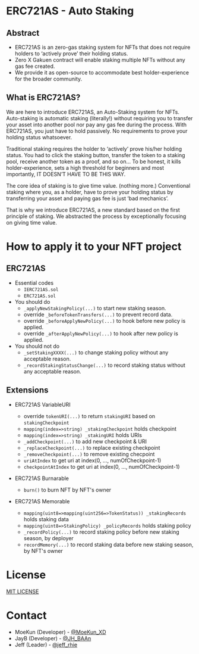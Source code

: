 # **ERC721AS - Auto Staking**

## Abstract
- ERC721AS is an zero-gas staking system for NFTs that does not require holders to ‘actively prove’ their holding status.
- Zero X Gakuen contract will enable staking multiple NFTs without any gas fee created.
- We provide it as open-source to accommodate best holder-experience for the broader community.

## What is ERC721AS?

We are here to introduce ERC721AS, an Auto-Staking system for NFTs. Auto-staking is automatic staking (literally!) without requiring you to transfer your asset into another pool nor pay any gas fee during the process. With ERC721AS, you just have to hold passively. No requirements to prove your holding status whatsoever.

Traditional staking requires the holder to ‘actively’ prove his/her holding status. You had to click the staking button, transfer the token to a staking pool, receive another token as a proof, and so on… To be honest, it kills holder-experience, sets a high threshold for beginners and most importantly, IT DOESN’T HAVE TO BE THIS WAY.

The core idea of staking is to give time value. (nothing more.) Conventional staking where you, as a holder, have to prove your holding status by transferring your asset and paying gas fee is just ‘bad mechanics’.

That is why we introduce ERC721AS, a new standard based on the first principle of staking. We abstracted the process by exceptionally focusing on giving time value.



# **How to apply it to your NFT project**

## ERC721AS
- Essential codes
  - ```IERC721AS.sol```
  - ```ERC721AS.sol```
- You should do
  - ```_applyNewStakingPolicy(...)``` to start new staking season.
  - override ```_beforeTokenTransfers(...)``` to prevent record data.
  - override ```_beforeApplyNewPolicy(...)``` to hook before new policy is applied.
  - override ```_afterApplyNewPolicy(...)``` to hook after new policy is applied.
- You should not do
  - ```_setStakingXXXX(...)``` to change staking policy without any acceptable reason.
  - ```_recordStakingStatusChange(...)``` to record staking status without any acceptable reason.

## Extensions
- ERC721AS VariableURI
  - override ```tokenURI(...)``` to return ```stakingURI``` based on ```stakingCheckpoint```
  - ```mapping(index=>string) _stakingCheckpoint``` holds checkpoint
  - ```mapping(index=>string) _stakingURI``` holds URIs
  - ```_addCheckpoint(...)``` to add new checkpoint & URI
  - ```_replaceCheckpoint(...)``` to replace existing checkpoint
  - ```_removeCheckpoint(...)``` to remove existing checpoint
  - ```uriAtIndex``` to get uri at index(0, ..., numOfCheckpoint-1)
  - ```checkpointAtIndex``` to get uri at index(0, ..., numOfCheckpoint-1)
- ERC721AS Burnarable
  - ```burn()``` to burn NFT by NFT's owner
          
- ERC721AS Memorable
  - ```mapping(uint8=>mapping(uint256=>TokenStatus)) _stakingRecords``` holds staking data
  - ```mapping(uint8=>StakingPolicy) _policyRecords``` holds staking policy
  - ```_recordPolicy(...)``` to record staking policy before new staking season, by deployer
  - ```recordMemory(...)``` to record staking data before new staking season, by NFT's owner


# **License**

[MIT LICENSE](./LICENSE.txt)

# **Contact**
- MoeKun (Developer) - [@MoeKun_XD](https://twitter.com/MoeKun_XD)
- JayB (Developer) - [@JH_BAAn](https://twitter.com/JH_BAAn)
- Jeff (Leader) - [@jeff_rhie](https://twitter.com/jeff_rhie)
